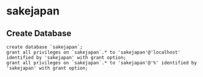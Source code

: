 sakejapan
=========

Create Database
---------------

    create database `sakejapan`;
    grant all privileges on `sakejapan`.* to 'sakejapan'@'localhost' identified by 'sakejapan' with grant option;
    grant all privileges on `sakejapan`.* to 'sakejapan'@'%' identified by 'sakejapan' with grant option;

